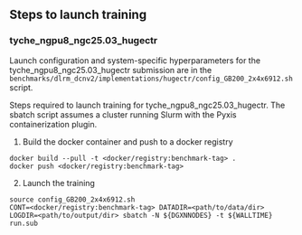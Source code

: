 ## Steps to launch training

### tyche_ngpu8_ngc25.03_hugectr

Launch configuration and system-specific hyperparameters for the
tyche_ngpu8_ngc25.03_hugectr submission are in the
`benchmarks/dlrm_dcnv2/implementations/hugectr/config_GB200_2x4x6912.sh` script.

Steps required to launch training for tyche_ngpu8_ngc25.03_hugectr.  The sbatch
script assumes a cluster running Slurm with the Pyxis containerization plugin.

1. Build the docker container and push to a docker registry

```
docker build --pull -t <docker/registry:benchmark-tag> .
docker push <docker/registry:benchmark-tag>
```

2. Launch the training
```
source config_GB200_2x4x6912.sh
CONT=<docker/registry:benchmark-tag> DATADIR=<path/to/data/dir> LOGDIR=<path/to/output/dir> sbatch -N ${DGXNNODES} -t ${WALLTIME} run.sub
```
